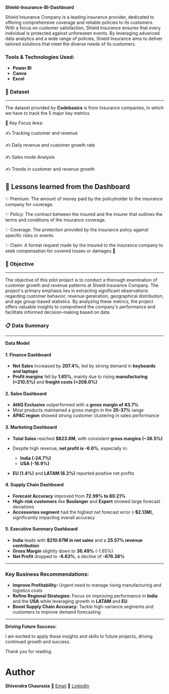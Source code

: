 **Shield-Insurance-BI-Dashboard**

Shield Insurance Company is a leading insurance provider, dedicated to offering comprehensive coverage and reliable policies to its customers. With a focus on customer satisfaction, Shield Insurance ensures that every individual is protected against unforeseen events. By leveraging advanced data analytics and a wide range of policies, Shield Insurance aims to deliver tailored solutions that meet the diverse needs of its customers.

###  Tools & Technologies Used:

* **Power BI**
* **Canva**
* **Excel**
  
### 📂 Dataset
---
  The dataset provided by **Codebasics** is from Insurance companies, in which we have to track the 5 major key metrics

🎯 Key Focus Area:

✍ Tracking customer and revenue

✍ Daily revenue and customer growth rate

✍ Sales mode Analysis

✍ Trends in customer and revenue growth

🌟 Lessons learned from the Dashboard
---
✨ Premium: The amount of money paid by the policyholder to the insurance company for coverage.

✨ Policy: The contract between the insured and the insurer that outlines the terms and conditions of the insurance coverage.

✨ Coverage: The protection provided by the insurance policy against specific risks or events.

✨ Claim: A formal request made by the insured to the insurance company to seek compensation for covered losses or damages.🌟
### 🎯 Objective
---
The objective of this pilot project is to conduct a thorough examination of customer growth and revenue patterns at Shield Insurance Company. The project's primary emphasis lies in extracting significant observations regarding customer behavior, revenue generation, geographical distribution, and age group-based statistics. By analyzing these metrics, the project offers valuable insights to comprehend the company's performance and facilitate informed decision-making based on data



###  📋 Data Summary
---
**Data Model**

#### 1. **Finance Dashboard**

* **Net Sales** increased by **207.4%**, led by strong demand in **keyboards and laptops**
* **Profit margins** fell by **1.65%**, mainly due to rising **manufacturing (+210.5%)** and **freight costs (+208.0%)**

#### 2. **Sales Dashboard**

* **AtliQ Exclusive** outperformed with a **gross margin of 43.7%**
* Most products maintained a gross margin in the **35-37%** range
* **APAC region** showed strong customer clustering in sales performance

#### 3. **Marketing Dashboard**

* **Total Sales** reached **\$823.8M**, with consistent **gross margins (\~36.5%)**
* Despite high revenue, **net profit is -6.6%**, especially in:

  * **India (-24.7%)**
  * **USA (-16.9%)**
* **EU (1.4%)** and **LATAM (6.2%)** reported positive net profits

#### 4. **Supply Chain Dashboard**

* **Forecast Accuracy** improved from **72.99% to 80.21%**
* **High-risk customers** like **Boulanger** and **Expert** showed large forecast deviations
* **Accessories segment** had the highest net forecast error (**-\$2.13M**), significantly impacting overall accuracy

#### 5. **Executive Summary Dashboard**

* **India** leads with **\$210.67M in net sales** and a **25.57% revenue contribution**
* **Gross Margin** slightly down to **36.49%** (-1.65%)
* **Net Profit** dropped to **-6.63%**, a decline of **-676.38%**

---

###  Key Business Recommendations:

* **Improve Profitability:** Urgent need to manage rising manufacturing and logistics costs
* **Refine Regional Strategies:** Focus on improving performance in **India** and the **USA** while leveraging growth in **LATAM** and **EU**
* **Boost Supply Chain Accuracy:** Tackle high-variance segments and customers to improve demand forecasting

---

**Driving Future Success:**

I am excited to apply these insights and skills to future projects, driving continued growth and success.

Thank you for reading.

# Author
**Shivendra Chaurasia**
📧 [Email](shivendrachaurasia855gmail.com)
🔗 [LinkedIn](https://www.linkedin.com/in/shivendrachaurasia)



